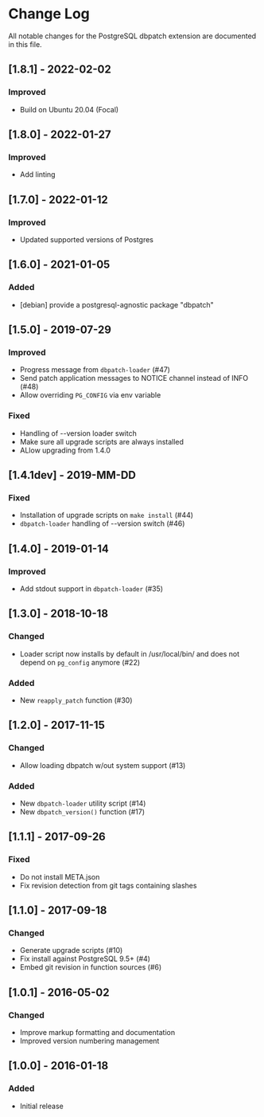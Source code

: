 # Change Log

All notable changes for the PostgreSQL dbpatch extension are documented in this file.

## [1.8.1] - 2022-02-02

### Improved

- Build on Ubuntu 20.04 (Focal)

## [1.8.0] - 2022-01-27

### Improved

- Add linting

## [1.7.0] - 2022-01-12

### Improved

- Updated supported versions of Postgres

## [1.6.0] - 2021-01-05

### Added

- [debian] provide a postgresql-agnostic package "dbpatch"

## [1.5.0] - 2019-07-29

### Improved

- Progress message from `dbpatch-loader` (#47)
- Send patch application messages to NOTICE channel instead of INFO (#48)
- Allow overriding `PG_CONFIG` via env variable

### Fixed

- Handling of --version loader switch
- Make sure all upgrade scripts are always installed
- ALlow upgrading from 1.4.0

## [1.4.1dev] - 2019-MM-DD

### Fixed

- Installation of upgrade scripts on `make install` (#44)
- `dbpatch-loader` handling of --version switch (#46)

## [1.4.0] - 2019-01-14

### Improved

- Add stdout support in `dbpatch-loader` (#35)

## [1.3.0] - 2018-10-18

### Changed

- Loader script now installs by default in /usr/local/bin/ and does not depend on `pg_config`
  anymore (#22)

### Added

- New `reapply_patch` function (#30)

## [1.2.0] - 2017-11-15

### Changed

- Allow loading dbpatch w/out system support (#13)

### Added

- New `dbpatch-loader` utility script (#14)
- New `dbpatch_version()` function (#17)

## [1.1.1] - 2017-09-26

### Fixed

- Do not install META.json
- Fix revision detection from git tags containing slashes

## [1.1.0] - 2017-09-18

### Changed

- Generate upgrade scripts (#10)
- Fix install against PostgreSQL 9.5+ (#4)
- Embed git revision in function sources (#6)

## [1.0.1] - 2016-05-02

### Changed

- Improve markup formatting and documentation
- Improved version numbering management

## [1.0.0] - 2016-01-18

### Added

- Initial release
